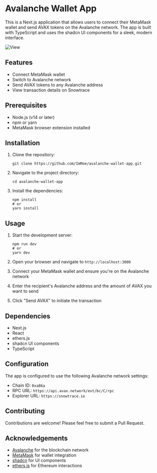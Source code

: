 # Avalanche Wallet App

This is a Next.js application that allows users to connect their MetaMask wallet and send AVAX tokens on the Avalanche network. The app is built with TypeScript and uses the shadcn UI components for a sleek, modern interface.

![View](https://i.imgur.com/nyc7sxS.png)

## Features

- Connect MetaMask wallet
- Switch to Avalanche network
- Send AVAX tokens to any Avalanche address
- View transaction details on Snowtrace

## Prerequisites

- Node.js (v14 or later)
- npm or yarn
- MetaMask browser extension installed

## Installation

1. Clone the repository:

   ```
   git clone https://github.com/ImMoe/avalanche-wallet-app.git
   ```

2. Navigate to the project directory:

   ```
   cd avalanche-wallet-app
   ```

3. Install the dependencies:
   ```
   npm install
   # or
   yarn install
   ```

## Usage

1. Start the development server:

   ```
   npm run dev
   # or
   yarn dev
   ```

2. Open your browser and navigate to `http://localhost:3000`

3. Connect your MetaMask wallet and ensure you're on the Avalanche network

4. Enter the recipient's Avalanche address and the amount of AVAX you want to send

5. Click "Send AVAX" to initiate the transaction

## Dependencies

- Next.js
- React
- ethers.js
- shadcn UI components
- TypeScript

## Configuration

The app is configured to use the following Avalanche network settings:

- Chain ID: `0xa86a`
- RPC URL: `https://api.avax.network/ext/bc/C/rpc`
- Explorer URL: `https://snowtrace.io`

## Contributing

Contributions are welcome! Please feel free to submit a Pull Request.

## Acknowledgements

- [Avalanche](https://www.avax.network/) for the blockchain network
- [MetaMask](https://metamask.io/) for wallet integration
- [shadcn](https://ui.shadcn.com/) for UI components
- [ethers.js](https://docs.ethers.org/) for Ethereum interactions
